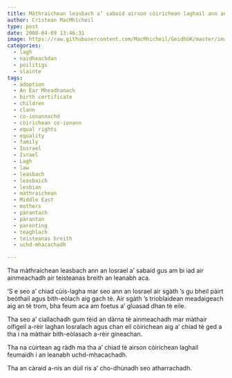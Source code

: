 ```yaml
---
title: Màthraichean leasbach a’ sabaid airson còirichean laghail ann an Iosrael
author: Crìstean MacMhìcheil
type: post
date: 2008-04-09 13:46:31
image: https://raw.githubusercontent.com/MacMhicheil/GeidhUK/master/images/2008-04-09-mathraichean-leasbach-a-sabaid-airson-coirichean-laghail-ann-iosrael.jpg
categories:
  - lagh
  - naidheachdan
  - poilitigs
  - slainte
tags:
  - adoption
  - An Ear Mheadhanach
  - birth certificate
  - children
  - clann
  - co-ionannachd
  - còirichean co-ionann
  - equal rights
  - equality
  - family
  - Iosrael
  - Israel
  - Lagh
  - law
  - leasbach
  - leasbaich
  - lesbian
  - màthraichean
  - Middle East
  - mothers
  - pàrantach
  - pàrantan
  - parenting
  - teaghlach
  - teisteanas breith
  - uchd-mhacachadh

---
```

Tha màthraichean leasbach ann an Iosrael a&#8217; sabaid gus am bi iad air ainmeachadh air teisteanas breith an leanabh aca.

<!--more-->

&#8216;S e seo a&#8217; chiad cùis-lagha mar seo ann an Iosrael air sgàth &#8217;s gu bheil pàirt beòthail agus bith-eòlach aig gach tè. Air sgàth &#8217;s trioblaidean meadaigeach aig an tè trom, bha feum aca am foetus a&#8217; gluasad dhan tè eile.

Tha seo a&#8217; ciallachadh gum tèid an dàrna tè ainmeachadh mar màthair oifigeil a-rèir laghan Iosralach agus chan eil còirichean aig a&#8217; chiad tè ged a tha i na màthair bith-eòlasach a-rèir gineachan.

Tha na cùirtean ag ràdh ma tha a&#8217; chiad tè airson còirichean laghail feumaidh i an leanabh uchd-mhacachadh.

Tha an càraid a-nis an dùil ris a&#8217; cho-dhùnadh seo atharrachadh.
